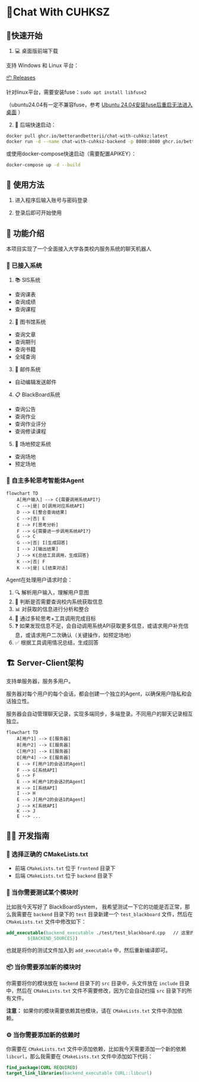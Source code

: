 # 🤖Chat With CUHKSZ

## 🔧快速开始

1. 💻 桌面版前端下载

支持 Windows 和 Linux 平台：

[📦 Releases](https://github.com/BetterAndBetterII/Chat-With-CUHKSZ/releases/latest)

针对linux平台，需要安装fuse：`sudo apt install libfuse2`

（ubuntu24.04有一定不兼容fuse，参考 [Ubuntu 24.04安装fuse后重启无法进入桌面](https://liar.org.cn/Linux/3.html) ）

2. 🚀 后端快速启动：

```bash
docker pull ghcr.io/betterandbetterii/chat-with-cuhksz:latest
docker run -d --name chat-with-cuhksz-backend -p 8080:8080 ghcr.io/betterandbetterii/chat-with-cuhksz:latest -e APIBASE=https://api.nextapi.fun/v1/chat/completions -e APIKEY=YOUR_API_KEY
```

或使用docker-compose快速启动（需要配置APIKEY）：

```bash
docker-compose up -d --build
```

## 📝 使用方法

1. 进入程序后输入账号与密码登录

2. 登录后即可开始使用

## 🎯 功能介绍

本项目实现了一个全面接入大学各类校内服务系统的聊天机器人

### 🔌 已接入系统

1. 📚 SIS系统
  - 查询课表
  - 查询成绩
  - 查询课程
2. 📖 图书馆系统
  - 查询文章
  - 查询期刊
  - 查询书籍
  - 全域查询
3. 📧 邮件系统
  - 自动编辑发送邮件
4. 📋 BlackBoard系统
  - 查询公告
  - 查询作业
  - 查询作业评分
  - 查询修读课程
5. 🏢 场地预定系统
  - 查询场地
  - 预定场地

### 🧠 自主多轮思考智能体Agent

```mermaid
flowchart TD
    A[用户输入] --> C{需要调用系统API?}
    C -->|是| D[调用对应系统API]
    D --> E[整合查询结果]
    C -->|否| E
    E --> F[思考分析]
    F --> G{需要进一步调用系统API?}
    G --> C
    G -->|否| I[生成回答]
    I --> J[输出结果]
    J --> K{总结工具调用，生成回答}
    K -->|否| F
    K -->|是| L[结束对话]
```

Agent在处理用户请求时会：
1. 🔍 解析用户输入，理解用户意图
2. 🤔 判断是否需要查询校内系统获取信息
3. 📊 对获取的信息进行分析和整合
4. 🔄 通过多轮思考+工具调用完成目标
5. ❓ 如果发现信息不足，会自动调用系统API获取更多信息，或请求用户补充信息，或请求用户二次确认（关键操作，如预定场地）
6. ✅ 根据工具调用情况总结，生成回答

## 🏗️ Server-Client架构

支持单服务器，服务多用户。

服务器对每个用户的每个会话，都会创建一个独立的Agent，以确保用户隐私和会话独立性。

服务器会自动管理聊天记录，实现多端同步，多端登录。不同用户的聊天记录相互独立。

```mermaid
flowchart TD
    A[用户1] --> E[服务器]
    B[用户2] --> E[服务器]
    C[用户3] --> E[服务器]
    D[用户4] --> E[服务器]
    E --> F[用户1的会话1的Agent]
    F --> G[系统API]
    G --> F
    E --> H[用户1的会话2的Agent]
    H --> I[系统API]
    I --> H
    E --> J[用户2的会话1的Agent]
    J --> K[系统API]
    K --> J
    E --> ...
```

## 👨‍💻 开发指南

### 📁 选择正确的 CMakeLists.txt

- 前端 `CMakeLists.txt` 位于 `frontend` 目录下
- 后端 `CMakeLists.txt` 位于 `backend` 目录下

### 🧪 当你需要测试某个模块时

比如我今天写好了 BlackBoardSystem， 我希望测试一下它的功能是否正常，那么我需要在 `backend` 目录下的 `test` 目录新建一个 `test_blackboard` 文件，然后在 `CMakeLists.txt` 文件中修改如下：

```cmake
add_executable(backend_executable ./test/test_blackboard.cpp   // 这里的test_blackboard.cpp是你新建的测试文件
        ${BACKEND_SOURCES})
```

也就是将你的测试文件加入到 `add_executable` 中，然后重新编译即可。

### 📦 当你需要添加新的模块时

你需要将你的模块放在 `backend` 目录下的 `src` 目录中，头文件放在 `include` 目录中，然后在 `CMakeLists.txt` 文件不需要修改，因为它会自动扫描 `src` 目录下的所有文件。

**注意：** 如果你的模块需要依赖其他模块，请在 `CMakeLists.txt` 文件中添加依赖。

### ⚙️ 当你需要添加新的依赖时

你需要在 `CMakeLists.txt` 文件中添加依赖，比如我今天需要添加一个新的依赖 `libcurl`，那么我需要在 `CMakeLists.txt` 文件中添加如下代码：

```cmake
find_package(CURL REQUIRED)
target_link_libraries(backend_executable CURL::libcurl)
```
